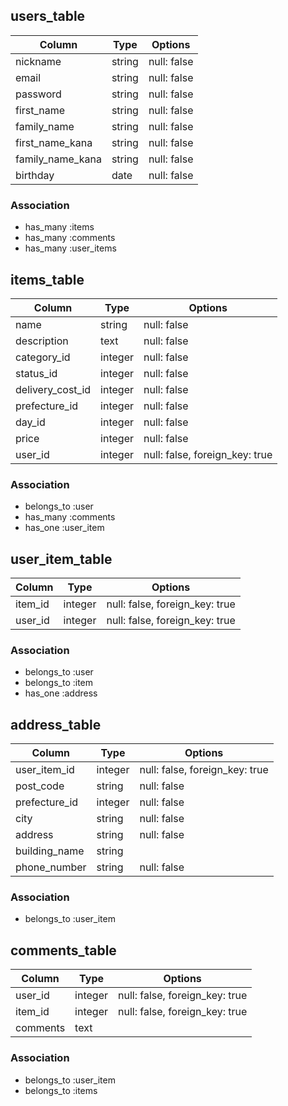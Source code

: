 ## users_table
|Column|Type|Options|
|------|----|-------|
|nickname|string|null: false|
|email|string|null: false|
|password|string|null: false|
|first_name|string|null: false|
|family_name|string|null: false|
|first_name_kana|string|null: false|
|family_name_kana|string|null: false|
|birthday|date|null: false|

### Association
- has_many :items
- has_many :comments
- has_many :user_items



## items_table
|Column|Type|Options|
|------|----|-------|
|name|string|null: false|
|description|text|null: false|
|category_id|integer|null: false|
|status_id|integer|null: false|
|delivery_cost_id|integer|null: false|
|prefecture_id|integer|null: false|
|day_id|integer|null: false|
|price|integer|null: false|
|user_id|integer|null: false, foreign_key: true|


### Association
- belongs_to :user
- has_many :comments
- has_one :user_item

## user_item_table
|Column|Type|Options|
|------|----|-------|
|item_id|integer|null: false, foreign_key: true|
|user_id|integer|null: false, foreign_key: true|

### Association
- belongs_to :user
- belongs_to :item
- has_one :address

## address_table
|Column|Type|Options|
|------|----|-------|
|user_item_id|integer|null: false, foreign_key: true|
|post_code|string|null: false|
|prefecture_id|integer|null: false|
|city|string|null: false|
|address|string|null: false|
|building_name|string|
|phone_number|string|null: false|

### Association
- belongs_to :user_item

## comments_table
|Column|Type|Options|
|------|----|-------|
|user_id|integer|null: false, foreign_key: true|
|item_id|integer|null: false, foreign_key: true|
|comments|text|

### Association
- belongs_to :user_item
- belongs_to :items

